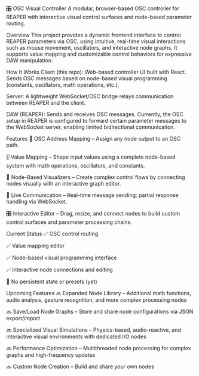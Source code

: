 🎛️ OSC Visual Controller
A modular, browser-based OSC controller for REAPER with interactive visual control surfaces and node-based parameter routing.

Overview
This project provides a dynamic frontend interface to control REAPER parameters via OSC, using intuitive, real-time visual interactions such as mouse movement, oscillators, and interactive node graphs. It supports value mapping and customizable control behaviors for expressive DAW manipulation.

How It Works
Client (this repo): Web-based controller UI built with React. Sends OSC messages based on node-based visual programming (constants, oscillators, math operations, etc.).

Server: A lightweight WebSocket/OSC bridge relays communication between REAPER and the client.

DAW (REAPER): Sends and receives OSC messages. Currently, the OSC setup in REAPER is configured to forward certain parameter messages to the WebSocket server, enabling limited bidirectional communication.

Features
🔗 OSC Address Mapping – Assign any node output to an OSC path.

🎚️ Value Mapping – Shape input values using a complete node-based system with math operations, oscillators, and constants.

🧩 Node-Based Visualizers – Create complex control flows by connecting nodes visually with an interactive graph editor.

🔄 Live Communication – Real-time message sending; partial response handling via WebSocket.

🎛️ Interactive Editor – Drag, resize, and connect nodes to build custom control surfaces and parameter processing chains.

Current Status
✅ OSC control routing

✅ Value mapping editor

✅ Node-based visual programming interface

✅ Interactive node connections and editing

🚧 No persistent state or presets (yet)

Upcoming Features
🔜 Expanded Node Library – Additional math functions, audio analysis, gesture recognition, and more complex processing nodes

🔜 Save/Load Node Graphs – Store and share node configurations via JSON export/import

🔜 Specialized Visual Simulations – Physics-based, audio-reactive, and interactive visual environments with dedicated I/O nodes

🔜 Performance Optimization – Multithreaded node processing for complex graphs and high-frequency updates

🔜 Custom Node Creation – Build and share your own nodes

